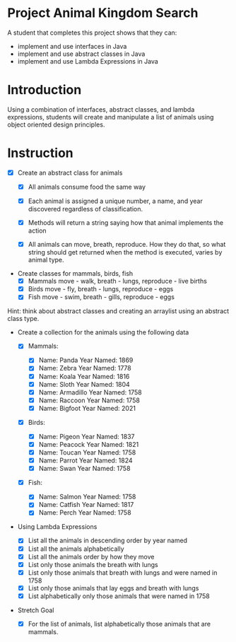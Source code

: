 # Project Animal Kingdom Search

A student that completes this project shows that they can:

- implement and use interfaces in Java
- implement and use abstract classes in Java
- implement and use Lambda Expressions in Java

# Introduction

Using a combination of interfaces, abstract classes, and lambda expressions, students will create and manipulate a list of animals using object oriented design principles.

# Instruction

- [x] Create an abstract class for animals

  - [x] All animals consume food the same way
  - [x] Each animal is assigned a unique number, a name, and year discovered regardless of classification.

  - [x] Methods will return a string saying how that animal implements the action
  - [x] All animals can move, breath, reproduce. How they do that, so what string should get returned when the method is executed, varies by animal type.

- Create classes for mammals, birds, fish
  - [x] Mammals move - walk, breath - lungs, reproduce - live births
  - [x] Birds move - fly, breath - lungs, reproduce - eggs
  - [x] Fish move - swim, breath - gills, reproduce - eggs

Hint: think about abstract classes and creating an arraylist using an abstract class type.

- Create a collection for the animals using the following data

  - [x] Mammals:

    - [x] Name: Panda Year Named: 1869
    - [x] Name: Zebra Year Named: 1778
    - [x] Name: Koala Year Named: 1816
    - [x] Name: Sloth Year Named: 1804
    - [x] Name: Armadillo Year Named: 1758
    - [x] Name: Raccoon Year Named: 1758
    - [x] Name: Bigfoot Year Named: 2021

  - [x] Birds:

    - [x] Name: Pigeon Year Named: 1837
    - [x] Name: Peacock Year Named: 1821
    - [x] Name: Toucan Year Named: 1758
    - [x] Name: Parrot Year Named: 1824
    - [x] Name: Swan Year Named: 1758

  - [x] Fish:
    - [x] Name: Salmon Year Named: 1758
    - [x] Name: Catfish Year Named: 1817
    - [x] Name: Perch Year Named: 1758

- Using Lambda Expressions

  - [x] List all the animals in descending order by year named
  - [x] List all the animals alphabetically
  - [x] List all the animals order by how they move
  - [x] List only those animals the breath with lungs
  - [x] List only those animals that breath with lungs and were named in 1758
  - [x] List only those animals that lay eggs and breath with lungs
  - [x] List alphabetically only those animals that were named in 1758

- Stretch Goal
  - [x] For the list of animals, list alphabetically those animals that are mammals.
